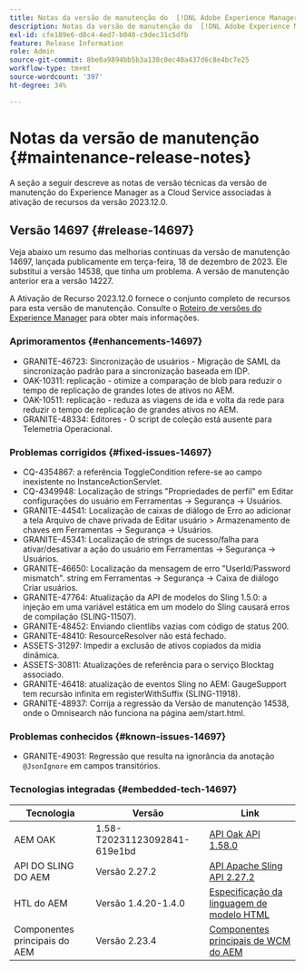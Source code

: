 ```yaml
---
title: Notas da versão de manutenção do  [!DNL Adobe Experience Manager]  as a Cloud Service associada à ativação de recurso 2023.12.0.
description: Notas da versão de manutenção do  [!DNL Adobe Experience Manager]  as a Cloud Service associada à ativação de recurso 2023.12.0.
exl-id: cfe189e6-d8c4-4ed7-b040-c9dec31c5dfb
feature: Release Information
role: Admin
source-git-commit: 8be0a9894bb5b3a138c0ec40a437d6c8e4bc7e25
workflow-type: tm+mt
source-wordcount: '397'
ht-degree: 34%

---
```


# Notas da versão de manutenção {#maintenance-release-notes}

A seção a seguir descreve as notas de versão técnicas da versão de manutenção do Experience Manager as a Cloud Service associadas à ativação de recursos da versão 2023.12.0.

## Versão 14697 {#release-14697}

Veja abaixo um resumo das melhorias contínuas da versão de manutenção 14697, lançada publicamente em terça-feira, 18 de dezembro de 2023. Ele substitui a versão 14538, que tinha um problema. A versão de manutenção anterior era a versão 14227.

A Ativação de Recurso 2023.12.0 fornece o conjunto completo de recursos para esta versão de manutenção. Consulte o [Roteiro de versões do Experience Manager](https://experienceleague.adobe.com/docs/experience-manager-release-information/aem-release-updates/update-releases-roadmap.html?lang=pt-BR) para obter mais informações.

### Aprimoramentos {#enhancements-14697}

* GRANITE-46723: Sincronização de usuários - Migração de SAML da sincronização padrão para a sincronização baseada em IDP.
* OAK-10311: replicação - otimize a comparação de blob para reduzir o tempo de replicação de grandes lotes de ativos no AEM.
* OAK-10511: replicação - reduza as viagens de ida e volta da rede para reduzir o tempo de replicação de grandes ativos no AEM.
* GRANITE-48334: Editores - O script de coleção está ausente para Telemetria Operacional.

### Problemas corrigidos {#fixed-issues-14697}

* CQ-4354867: a referência ToggleCondition refere-se ao campo inexistente no InstanceActionServlet.
* CQ-4349948: Localização de strings &quot;Propriedades de perfil&quot; em Editar configurações do usuário em Ferramentas → Segurança → Usuários.
* GRANITE-44541: Localização de caixas de diálogo de Erro ao adicionar a tela Arquivo de chave privada de Editar usuário > Armazenamento de chaves em Ferramentas → Segurança → Usuários.
* GRANITE-45341: Localização de strings de sucesso/falha para ativar/desativar a ação do usuário em Ferramentas → Segurança → Usuários.
* GRANITE-46650: Localização da mensagem de erro &quot;UserId/Password mismatch&quot;. string em Ferramentas → Segurança → Caixa de diálogo Criar usuários.
* GRANITE-47764: Atualização da API de modelos do Sling 1.5.0: a injeção em uma variável estática em um modelo do Sling causará erros de compilação (SLING-11507).
* GRANITE-48452: Enviando clientlibs vazias com código de status 200.
* GRANITE-48410: ResourceResolver não está fechado.
* ASSETS-31297: Impedir a exclusão de ativos copiados da mídia dinâmica.
* ASSETS-30811: Atualizações de referência para o serviço Blocktag associado.
* GRANITE-46418: atualização de eventos Sling no AEM: GaugeSupport tem recursão infinita em registerWithSuffix (SLING-11918).
* GRANITE-48937: Corrija a regressão da Versão de manutenção 14538, onde o Omnisearch não funciona na página aem/start.html.

### Problemas conhecidos {#known-issues-14697}

* GRANITE-49031: Regressão que resulta na ignorância da anotação `@JsonIgnore` em campos transitórios.

### Tecnologias integradas {#embedded-tech-14697}

| Tecnologia | Versão | Link |
|---|---|---|
| AEM OAK | 1.58-T20231123092841-619e1bd | [API Oak API 1.58.0](https://www.javadoc.io/doc/org.apache.jackrabbit/oak-api/1.58.0/index.html) |
| API DO SLING DO AEM | Versão 2.27.2 | [API Apache Sling API 2.27.2](https://www.javadoc.io/doc/org.apache.sling/org.apache.sling.api/latest/index.html) |
| HTL do AEM | Versão 1.4.20-1.4.0 | [Especificação da linguagem de modelo HTML](https://github.com/adobe/htl-spec) |
| Componentes principais do AEM | Versão 2.23.4 | [Componentes principais de WCM do AEM](https://github.com/adobe/aem-core-wcm-components) |
